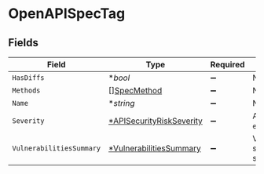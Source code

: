 # OpenAPISpecTag


## Fields

| Field                                                                      | Type                                                                       | Required                                                                   | Description                                                                |
| -------------------------------------------------------------------------- | -------------------------------------------------------------------------- | -------------------------------------------------------------------------- | -------------------------------------------------------------------------- |
| `HasDiffs`                                                                 | **bool*                                                                    | :heavy_minus_sign:                                                         | N/A                                                                        |
| `Methods`                                                                  | [][SpecMethod](../../models/shared/specmethod.md)                          | :heavy_minus_sign:                                                         | N/A                                                                        |
| `Name`                                                                     | **string*                                                                  | :heavy_minus_sign:                                                         | N/A                                                                        |
| `Severity`                                                                 | [*APISecurityRiskSeverity](../../models/shared/apisecurityriskseverity.md) | :heavy_minus_sign:                                                         | An `enum`eration.                                                          |
| `VulnerabilitiesSummary`                                                   | [*VulnerabilitiesSummary](../../models/shared/vulnerabilitiessummary.md)   | :heavy_minus_sign:                                                         | Vulnerabilities summary by severity                                        |